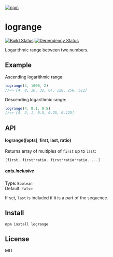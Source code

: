 [![npm](https://nodei.co/npm/logrange.png)](https://nodei.co/npm/logrange/)

# logrange

[![Build Status][travis-badge]][travis] [![Dependency Status][david-badge]][david]

Logarithmic range between two numbers.

[travis]: https://travis-ci.org/eush77/logrange
[travis-badge]: https://travis-ci.org/eush77/logrange.svg
[david]: https://david-dm.org/eush77/logrange
[david-badge]: https://david-dm.org/eush77/logrange.png

## Example

Ascending logarithmic range:

```js
logrange(4, 1000, 2)
//=> [4, 8, 16, 32, 64, 128, 256, 512]
```

Descending logarithmic range:

```js
logrange(4, 0.1, 0.5)
//=> [4, 2, 1, 0.5, 0.25, 0.125]
```

## API

#### logrange([opts], first, last, ratio)

Returns array of multiples of `first` up to `last`:

```js
[first, first*ratio, first*ratio*ratio, ...]
```

##### opts.inclusive

Type: `Boolean`<br>
Default: `false`

If set, `last` is included if it is a part of the sequence.

## Install

```
npm install logrange
```

## License

MIT
